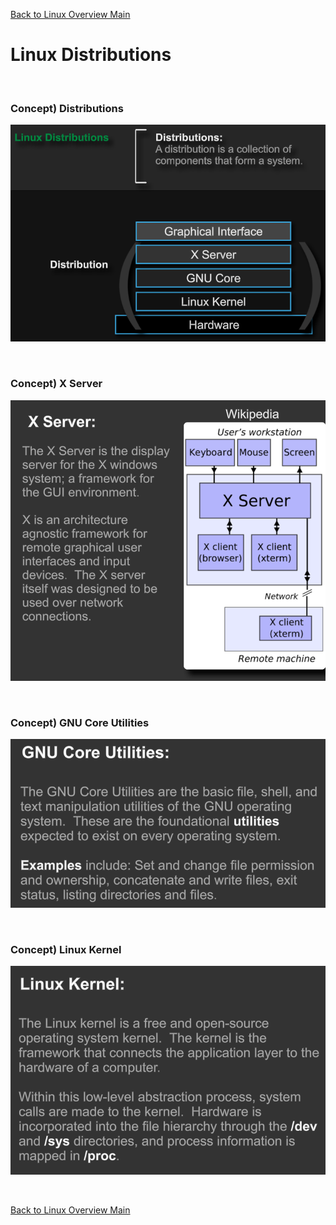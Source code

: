 [Back to Linux Overview Main](../main.md)

# Linux Distributions

<br>

### Concept) Distributions
![](images/001.png)

<br>

### Concept) X Server
![](images/002.png)

<br>

### Concept) GNU Core Utilities
![](images/003.png)

<br>

### Concept) Linux Kernel
![](images/004.png)



<br>

[Back to Linux Overview Main](../main.md)